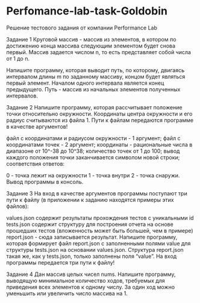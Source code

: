 # Perfomance-lab-task-Goldobin
Решение тестового задания от компании Performance Lab


Задание 1
Круговой массив - массив из элементов, в котором по достижению конца массива следующим элементом будет снова первый. Массив задается числом n, то есть представляет собой числа от 1 до n.

Напишите программу, которая выводит путь, по которому, двигаясь интервалом длины m по заданному массиву, концом будет являться первый элемент. Началом одного интервала является конец предыдущего. Путь - массив из начальных элементов полученных интервалов.

Задание 2
Напишите программу, которая рассчитывает положение точки относительно окружности. Координаты центра окружности и его радиус считываются из файла 1. Пути к файлам передаются программе в качестве аргументов!

файл с координатами и радиусом окружности - 1 аргумент;
файл с координатами точек - 2 аргумент;
координаты - рациональные числа в диапазоне от 10^-38 до 10^38;
количество точек от 1 до 100;
вывод каждого положения точки заканчивается символом новой строки;
соответствия ответов:

0 - точка лежит на окружности
1 - точка внутри
2 - точка снаружи. Вывод программы в консоль.

Задание 3
На вход в качестве аргументов программы поступают три пути к файлу (в приложении к заданию находятся примеры этих файлов):

values.json содержит результаты прохождения тестов с уникальными id
tests.json содержит структуру для построения отчета на основе прошедших тестов (вложенность может быть большей, чем в примере)
report.json - сюда записывается результат. Напишите программу, которая формирует файл report.json с заполненными полями value для структуры tests.json на основании values.json. Структура report.json такая же, как у tests.json, только заполнены поля “value”. На вход программы передается три пути к файлу!

Задание 4
Дан массив целых чисел nums. Напишите программу, выводящую минимальное количество ходов, требуемых для приведения всех элементов к одному числу. За один ход можно уменьшить или увеличить число массива на 1.

